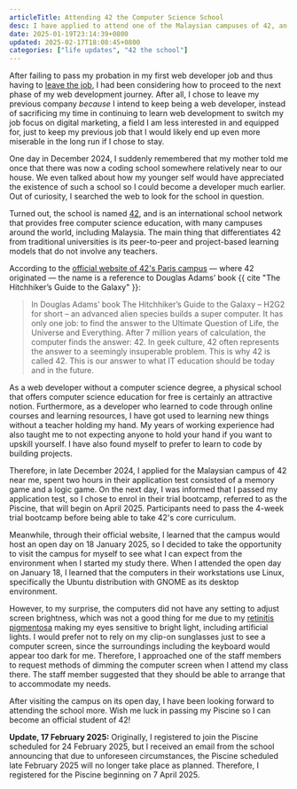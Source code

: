 ```yaml
---
articleTitle: Attending 42 the Computer Science School
desc: I have applied to attend one of the Malaysian campuses of 42, an international computer science school.
date: 2025-01-19T23:14:39+0800
updated: 2025-02-17T18:08:45+0800
categories: ["life updates", "42 the school"]
---
```


After failing to pass my probation in my first web developer job and thus having to [leave the job](2024-12-16-leaving-my-first-developer-job.md), I had been considering how to proceed to the next phase of my web development journey. After all, I chose to leave my previous company *because* I intend to keep being a web developer, instead of sacrificing my time in continuing to learn web development to switch my job focus on digital marketing, a field I am less interested in and equipped for, just to keep my previous job that I would likely end up even more miserable in the long run if I chose to stay.

One day in December 2024, I suddenly remembered that my mother told me once that there was now a coding school somewhere relatively near to our house. We even talked about how my younger self would have appreciated the existence of such a school so I could become a developer much earlier. Out of curiosity, I searched the web to look for the school in question.

Turned out, the school is named [42](https://www.42network.org/), and is an international school network that provides free computer science education, with many campuses around the world, including Malaysia. The main thing that differentiates 42 from traditional universities is its peer-to-peer and project-based learning models that do not involve any teachers.

According to the [official website of 42's Paris campus](https://42.fr/en/what-is-42/42-program-explained/) — where 42 originated — the name is a reference to Douglas Adams’ book {{ cite "The Hitchhiker’s Guide to the Galaxy" }}:

> In Douglas Adams’ book The Hitchhiker’s Guide to the Galaxy – H2G2 for short – an advanced alien species builds a super computer. It has only one job: to find the answer to the Ultimate Question of Life, the Universe and Everything. After 7 million years of calculation, the computer finds the answer: 42. In geek culture, 42 often represents the answer to a seemingly insuperable problem. This is why 42 is called 42. This is our answer to what IT education should be today and in the future.

As a web developer without a computer science degree, a physical school that offers computer science education for free is certainly an attractive notion. Furthermore, as a developer who learned to code through online courses and learning resources, I have got used to learning new things without a teacher holding my hand. My years of working experience had also taught me to not expecting anyone to hold your hand if you want to upskill yourself. I have also found myself to prefer to learn to code by building projects.

Therefore, in late December 2024, I applied for the Malaysian campus of 42 near me, spent two hours in their application test consisted of a memory game and a logic game. On the next day, I was informed that I passed my application test, so I chose to enrol in their trial bootcamp, referred to as the Piscine, that will begin on April 2025. Participants need to pass the 4-week trial bootcamp before being able to take 42's core curriculum.

Meanwhile, through their official website, I learned that the campus would host an open day on 18 January 2025, so I decided to take the opportunity to visit the campus for myself to see what I can expect from the environment when I started my study there. When I attended the open day on January 18, I learned that the computers in their workstations use Linux, specifically the Ubuntu distribution with GNOME as its desktop environment.

However, to my surprise, the computers did not have any setting to adjust screen brightness, which was not a good thing for me due to my [retinitis pigmentosa](/articles/living-with-retinitis-pigmentosa/) making my eyes sensitive to bright light, including artificial lights. I would prefer not to rely on my clip-on sunglasses just to see a computer screen, since the surroundings including the keyboard would appear too dark for me. Therefore, I approached one of the staff members to request methods of dimming the computer screen when I attend my class there. The staff member suggested that they should be able to arrange that to accommodate my needs.

After visiting the campus on its open day, I have been looking forward to attending the school more. Wish me luck in passing my Piscine so I can become an official student of 42!

**Update, 17 February 2025:** Originally, I registered to join the Piscine scheduled for 24 February 2025, but I received an email from the school announcing that due to unforeseen circumstances, the Piscine scheduled late February 2025 will no longer take place as planned. Therefore, I registered for the Piscine beginning on 7 April 2025.

